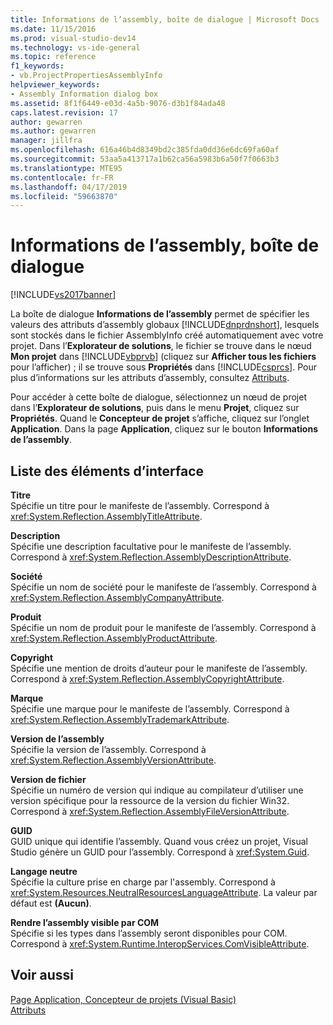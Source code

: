 ```yaml
---
title: Informations de l’assembly, boîte de dialogue | Microsoft Docs
ms.date: 11/15/2016
ms.prod: visual-studio-dev14
ms.technology: vs-ide-general
ms.topic: reference
f1_keywords:
- vb.ProjectPropertiesAssemblyInfo
helpviewer_keywords:
- Assembly Information dialog box
ms.assetid: 8f1f6449-e03d-4a5b-9076-d3b1f84ada48
caps.latest.revision: 17
author: gewarren
ms.author: gewarren
manager: jillfra
ms.openlocfilehash: 616a46b4d8349bd2c385fda0dd36e6dc69fa60af
ms.sourcegitcommit: 53aa5a413717a1b62ca56a5983b6a50f7f0663b3
ms.translationtype: MTE95
ms.contentlocale: fr-FR
ms.lasthandoff: 04/17/2019
ms.locfileid: "59663870"
---
```

# <a name="assembly-information-dialog-box"></a>Informations de l’assembly, boîte de dialogue
[!INCLUDE[vs2017banner](../../includes/vs2017banner.md)]

La boîte de dialogue **Informations de l’assembly** permet de spécifier les valeurs des attributs d’assembly globaux [!INCLUDE[dnprdnshort](../../includes/dnprdnshort-md.md)], lesquels sont stockés dans le fichier AssemblyInfo créé automatiquement avec votre projet. Dans l’**Explorateur de solutions**, le fichier se trouve dans le nœud **Mon projet** dans [!INCLUDE[vbprvb](../../includes/vbprvb-md.md)] (cliquez sur **Afficher tous les fichiers** pour l’afficher) ; il se trouve sous **Propriétés** dans [!INCLUDE[csprcs](../../includes/csprcs-md.md)]. Pour plus d’informations sur les attributs d’assembly, consultez [Attributs](http://msdn.microsoft.com/library/ae334cee-d96c-4243-a5e3-06dd7fcaf205).  
  
 Pour accéder à cette boîte de dialogue, sélectionnez un nœud de projet dans l’**Explorateur de solutions**, puis dans le menu **Projet**, cliquez sur **Propriétés**. Quand le **Concepteur de projet** s’affiche, cliquez sur l’onglet **Application**. Dans la page **Application**, cliquez sur le bouton **Informations de l’assembly**.  
  
## <a name="uielement-list"></a>Liste des éléments d’interface  
 **Titre**  
 Spécifie un titre pour le manifeste de l’assembly. Correspond à <xref:System.Reflection.AssemblyTitleAttribute>.  
  
 **Description**  
 Spécifie une description facultative pour le manifeste de l’assembly. Correspond à <xref:System.Reflection.AssemblyDescriptionAttribute>.  
  
 **Société**  
 Spécifie un nom de société pour le manifeste de l’assembly. Correspond à <xref:System.Reflection.AssemblyCompanyAttribute>.  
  
 **Produit**  
 Spécifie un nom de produit pour le manifeste de l’assembly. Correspond à <xref:System.Reflection.AssemblyProductAttribute>.  
  
 **Copyright**  
 Spécifie une mention de droits d’auteur pour le manifeste de l’assembly. Correspond à <xref:System.Reflection.AssemblyCopyrightAttribute>.  
  
 **Marque**  
 Spécifie une marque pour le manifeste de l’assembly. Correspond à <xref:System.Reflection.AssemblyTrademarkAttribute>.  
  
 **Version de l’assembly**  
 Spécifie la version de l’assembly. Correspond à <xref:System.Reflection.AssemblyVersionAttribute>.  
  
 **Version de fichier**  
 Spécifie un numéro de version qui indique au compilateur d’utiliser une version spécifique pour la ressource de la version du fichier Win32. Correspond à <xref:System.Reflection.AssemblyFileVersionAttribute>.  
  
 **GUID**  
 GUID unique qui identifie l’assembly. Quand vous créez un projet, Visual Studio génère un GUID pour l’assembly. Correspond à <xref:System.Guid>.  
  
 **Langage neutre**  
 Spécifie la culture prise en charge par l'assembly. Correspond à <xref:System.Resources.NeutralResourcesLanguageAttribute>. La valeur par défaut est **(Aucun)**.  
  
 **Rendre l’assembly visible par COM**  
 Spécifie si les types dans l’assembly seront disponibles pour COM. Correspond à <xref:System.Runtime.InteropServices.ComVisibleAttribute>.  
  
## <a name="see-also"></a>Voir aussi  
 [Page Application, Concepteur de projets (Visual Basic)](../../ide/reference/application-page-project-designer-visual-basic.md)   
 [Attributs](http://msdn.microsoft.com/library/ae334cee-d96c-4243-a5e3-06dd7fcaf205)
